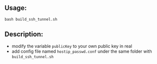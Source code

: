 ## Usage:

	bash build_ssh_tunnel.sh

## Description:

+ modify the variable `publicKey` to your own public key in real
+ add config file named `hostip_passwd.conf` under the same folder with `build_ssh_tunnel.sh`

